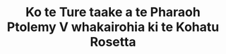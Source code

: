 ---
layout: quote
permalink: /mi/
langtag: mi
type: modern
script: Latn
langName: Te Reo Māori
englishLangName: Maori
title: Ko te Ture taake a te Pharaoh Ptolemy V whakairohia ki te Kohatu Rosetta
quote: Ka tapahia he kape o tenei Ture ki nga hieroglyphs, demotic, me te Greek ki runga i nga slab basalt ka whakaritea i nga whare karakia tuatahi, tuarua, me te tuatoru tata ki te whakapakoko o Ptolemy, te atua ake tonu atu.
reference: Nga Ture a Ptolemy V ki te Kohatu Rosetta, 196 BC, Te Whare Taonga o Peretania.
imageAlt: Moni me te kanohi o Ptolemy V
selectAriaLabel: Tohua he reo
buttonRandom: Tupurangi
direction: ltr
---